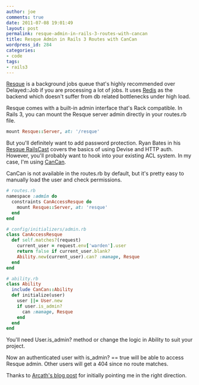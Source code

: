 ```yaml
---
author: joe
comments: true
date: 2011-07-08 19:01:49
layout: post
permalink: resque-admin-in-rails-3-routes-with-cancan
title: Resque Admin in Rails 3 Routes with CanCan
wordpress_id: 284
categories:
- code
tags:
- rails3
---
```


[Resque](https://github.com/defunkt/resque) is a background jobs queue that's highly recommended over Delayed::Job if you are processing a lot of jobs. It uses [Redis](http://redis.io/) as the backend which doesn't suffer from db related bottlenecks under high load.

Resque comes with a built-in admin interface that's Rack compatible. In Rails 3, you can mount the Resque server admin directly in your routes.rb file.

```ruby
mount Resque::Server, at: '/resque'
```

But you'll definitely want to add password protection. Ryan Bates in his [Resque RailsCast](http://railscasts.com/episodes/271-resque) covers the basics of using Devise and HTTP auth. However, you'll probably want to hook into your existing ACL system. In my case, I'm using [CanCan](https://github.com/ryanb/cancan).

CanCan is not available in the routes.rb by default, but it's pretty easy to manually load the user and check permissions.

```ruby
# routes.rb
namespace :admin do
  constraints CanAccessResque do
    mount Resque::Server, at: 'resque'
  end
end
```

```ruby
# config/initializers/admin.rb
class CanAccessResque
  def self.matches?(request)
    current_user = request.env['warden'].user
    return false if current_user.blank?
    Ability.new(current_user).can? :manage, Resque
  end
end
```

```ruby
# ability.rb
class Ability
  include CanCan::Ability
  def initialize(user)
    user ||= User.new
    if user.is_admin?
      can :manage, Resque
    end
  end
end
```

You'll need User.is_admin? method or change the logic in Ability to suit your project.

Now an authenticated user with is_admin? == true will be able to access Resque admin. Other users will get a 404 since no route matches.

Thanks to [Arcath's blog post](http://www.arcath.net/posts/38) for initially pointing me in the right direction.
